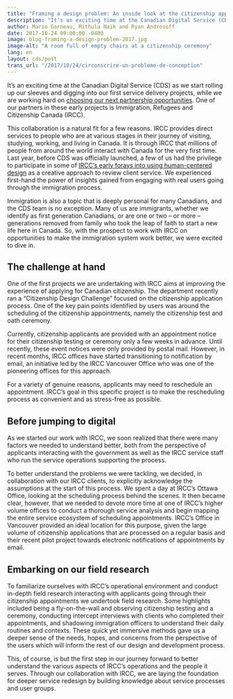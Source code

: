 ```yaml
---
title: "Framing a design problem: An inside look at the citizenship application process"
description: "It’s an exciting time at the Canadian Digital Service (CDS) as we start rolling up our sleeves and digging into our first service delivery projects, while we are working hard on choosing our next partnership opportunities. One of our partners in these early projects is Immigration, Refugees and Citizenship Canada (IRCC)."
author: Mario Garneau, Mithula Naik and Ryan Androsoff
date: 2017-10-24 09:00:00 -0400
image: blog-framing-a-design-problem-2017.jpg
image-alt: "A room full of empty chairs at a citizenship ceremony"
lang: en
layout: cds/post
trans_url: "/2017/10/24/circonscrire-un-probleme-de-conception"
---
```

It’s an exciting time at the Canadian Digital Service (CDS) as we start rolling up our sleeves and digging into our first service delivery projects, while we are working hard on [choosing our next partnership opportunities](/2017/08/24/picking-our-projects/). One of our partners in these early projects is Immigration, Refugees and Citizenship Canada (IRCC).

This collaboration is a natural fit for a few reasons. IRCC provides direct services to people who are at various stages in their journey of visiting, studying, working, and living in Canada. It is through IRCC that millions of people from around the world interact with Canada for the very first time. Last year, before CDS was officially launched, a few of us had the privilege to participate in some of [IRCC’s early forays into using human-centered design](https://www.thestar.com/news/immigration/2017/09/10/customer-service-a-new-concept-for-canadas-immigration-department.html) as a creative approach to review client service. We experienced first-hand the power of insights gained from engaging with real users going through the immigration process.

Immigration is also a topic that is deeply personal for many Canadians, and the CDS team is no exception. Many of us are immigrants, whether we identify as first generation Canadians, or are one or two – or more – generations removed from family who took the leap of faith to start a new life here in Canada. So, with the prospect to work with IRCC on opportunities to make the immigration system work better, we were excited to dive in.

## The challenge at hand

One of the first projects we are undertaking with IRCC aims at improving the experience of applying for Canadian citizenship. The department recently ran a “Citizenship Design Challenge” focused on the citizenship application process. One of the key pain points identified by users was around the scheduling of the citizenship appointments, namely the citizenship test and oath ceremony.

Currently, citizenship applicants are provided with an appointment notice for their citizenship testing or ceremony only a few weeks in advance. Until recently, these event notices were only provided by postal mail. However, in recent months, IRCC offices have started transitioning to notification by email, an initiative led by the IRCC Vancouver Office who was one of the pioneering offices for this approach.

For a variety of genuine reasons, applicants may need to reschedule an appointment. IRCC’s goal in this specific project is to make the rescheduling process as convenient and as stress-free as possible.

## Before jumping to digital

As we started our work with IRCC, we soon realized that there were many factors we needed to understand better, both from the perspective of applicants interacting with the government as well as the IRCC service staff who run the service operations supporting the process.

To better understand the problems we were tackling, we decided, in collaboration with our IRCC clients, to explicitly acknowledge the assumptions at the start of this process. We spent a day at IRCC’s Ottawa Office, looking at the scheduling process behind the scenes. It then became clear, however, that we needed to devote more time at one of IRCC’s higher volume offices to conduct a thorough service analysis and begin mapping the entire service ecosystem of scheduling appointments. IRCC’s Office in Vancouver provided an ideal location for this purpose, given the large volume of citizenship applications that are processed on a regular basis and their recent pilot project towards electronic notifications of appointments by email.

## Embarking on our field research

To familiarize ourselves with IRCC’s operational environment and conduct in-depth field research interacting with applicants going through their citizenship appointments we undertook field research. Some highlights included being a fly-on-the-wall and observing citizenship testing and a ceremony, conducting intercept interviews with clients who completed their appointments, and shadowing immigration officers to understand their daily routines and contexts. These quick yet immersive methods gave us a deeper sense of the needs, hopes, and concerns from the perspective of the users which will inform the rest of our design and development process.

This, of course, is but the first step in our journey forward to better understand the various aspects of IRCC’s operations and the people it serves. Through our collaboration with IRCC, we are laying the foundation for deeper service redesign by building knowledge about service processes and user groups.
